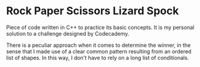 # Rock Paper Scissors Lizard Spock

Piece of code written in C++ to practice its basic concepts. It is my personal solution to a challenge designed by Codecademy. 

There is a peculiar approach when it comes to determine the winner, in the sense that I made use of a clear common pattern resulting from an ordered list of shapes. In this way, I don't have to rely on a long list of conditionals.
